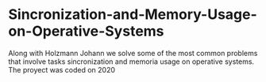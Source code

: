 # Sincronization-and-Memory-Usage-on-Operative-Systems

Along with Holzmann Johann we solve some of the most common problems that involve tasks sincronization and memoria usage on operative systems.
The proyect was coded on 2020
